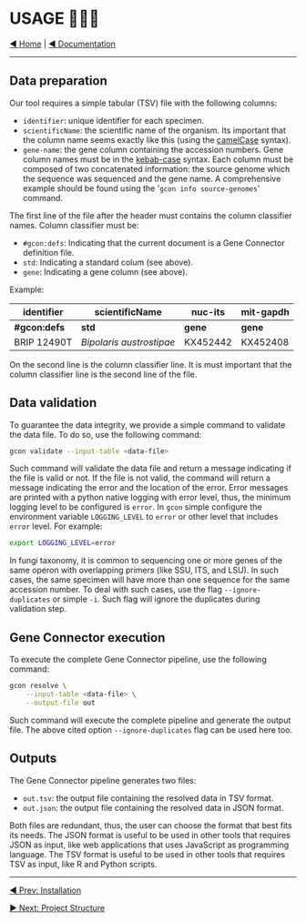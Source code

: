 # USAGE 👨🏽‍💻

[◀️ Home](https://github.com/sgelias/gene-connector-cli/blob/main/README.md) | [◀️ Documentation](https://github.com/sgelias/gene-connector-cli/blob/main/docs/README.md)

___

## Data preparation

Our tool requires a simple tabular (TSV) file with the following columns:

- `identifier`: unique identifier for each specimen.
- `scientificName`: the scientific name of the organism. Its important that the column name seems exactly like this (using the [camelCase](https://en.wikipedia.org/wiki/Camel_case) syntax).
- `gene-name`: the gene column containing the accession numbers. Gene column names must be in the [kebab-case](https://en.wikipedia.org/wiki/Letter_case#Special_case_styles) syntax. Each column must be composed of two concatenated information: the source genome which the sequence was sequenced and the gene name. A comprehensive example should be found using the '`gcon info source-genomes`' command.

The first line of the file after the header must contains the column classifier names. Column classifier must be:

- `#gcon:defs`: Indicating that the current document is a Gene Connector definition file.
- `std`: Indicating a standard colum (see above).
- `gene`: Indicating a gene column (see above).

Example:

| identifier     | scientificName         | nuc-its     | mit-gapdh |
| -------------- | ---------------------- | ----------- | --------- |
| **#gcon:defs** | **std**                | **gene**    | **gene**  |
| BRIP 12490T    | *Bipolaris austrostipae* | KX452442  | KX452408  |

On the second line is the column classifier line. It is must important that the column classifier line is the second line of the file.

## Data validation

To guarantee the data integrity, we provide a simple command to validate the data file. To do so, use the following command:

```bash
gcon validate --input-table <data-file>
```

Such command will validate the data file and return a message indicating if the file is valid or not. If the file is not valid, the command will return a message indicating the error and the location of the error. Error messages are printed with a python native logging with error level, thus, the minimum logging level to be configured is `error`. In `gcon` simple configure the environment variable `LOGGING_LEVEL` to `error` or other level that includes `error` level. For example:

```bash
export LOGGING_LEVEL=error
```

In fungi taxonomy, it is common to sequencing one or more genes of the same operon with overlapping primers (like SSU, ITS, and LSU). In such cases, the same specimen will have more than one sequence for the same accession number. To deal with such cases, use the flag `--ignore-duplicates` or simple `-i`. Such flag will ignore the duplicates during validation step.

## Gene Connector execution

To execute the complete Gene Connector pipeline, use the following command:

```bash
gcon resolve \
    --input-table <data-file> \
    --output-file out
```

Such command will execute the complete pipeline and generate the output file. The above cited option `--ignore-duplicates` flag can be used here too.

## Outputs

The Gene Connector pipeline generates two files:

- `out.tsv`: the output file containing the resolved data in TSV format.
- `out.json`: the output file containing the resolved data in JSON format.

Both files are redundant, thus, the user can choose the format that best fits its needs. The JSON format is useful to be used in other tools that requires JSON as input, like web applications that uses JavaScript as programming language. The TSV format is useful to be used in other tools that requires TSV as input, like R and Python scripts.

___

[◀️ Prev: Installation](https://github.com/sgelias/gene-connector-cli/blob/main/docs/book/01_installation.md)

[▶️ Next: Project Structure](https://github.com/sgelias/gene-connector-cli/blob/main/docs/book/03_project_structure.md)
